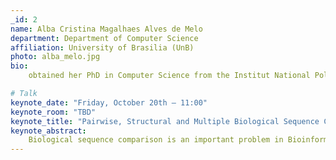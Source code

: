 ```yaml
---
_id: 2
name: Alba Cristina Magalhaes Alves de Melo
department: Department of Computer Science
affiliation: University of Brasilia (UnB)
photo: alba_melo.jpg
bio:
    obtained her PhD in Computer Science from the Institut National Polytechnique de Grenoble (INPG), France, in 1996. Since 1997, she works at the Department of Computer Science at the University of Brasilia, Brazil, where she is Full Professor. Prof. Melo is IEEE Senior Member, Latin America Coordinator of the IEEE Technical Community of Parallel Processing (TCPP), Member of the BRICS (Brazil, Russia, India, China and South Africa) Working Group on High Performance Computing, Brazilian CNPq Researcher level 1C and Member of the Council of the Brazilian Computer Society. Prof. Melo is Associate Editor of many prestigious journals such as IEEE Transactions on Computers, Journal of Parallel and Distributed Computing and Future Generation Computer Systems. She has also served as Program Committee Member in many prestigious conferences such as IPDPS, Supercomputing, ICPP, ICS, Euro-Par, CCGrid, Cluster, ISC, SBAC-PAD and HiPC. Her research interests are high performance computing, bioinformatics and cloud computing.

# Talk
keynote_date: "Friday, October 20th — 11:00"
keynote_room: "TBD"
keynote_title: "Pairwise, Structural and Multiple Biological Sequence Comparison in HPC Platforms: the Quest for the Optimal Solution"
keynote_abstract:
    Biological sequence comparison is an important problem in Bioinformatics and its goal is to define how similar the sequences are, producing a score, and highlighting their similarities, producing an alignment. There are many ways to compare biological sequences and all of them require high performance computing solutions, when the optimal solution is needed. In this talk, we will deal with three types of sequence comparison. First, we discuss pairwise sequence comparison, which is often solved with dynamic programming using variants of the Smith-Waterman algorithm, producing the optimal solution with time complexity O(n^2), where n is the length of the sequences. We present our MASA tools, which can be used in CPU or GPU to pairwise compare long DNA sequences. The last version of MASA for GPUs (MASA-CUDAlign-MultiBP) attained the best performance in the literature in 2021. Then, we examine the structural RNA alignment problem, that is also solved with dynamic programming, using the Sankoff algorithm, with time complexity O(n^6). We present our CUDA-Sankoff tool and show that it has very good speedups. Next, we discuss the multiple sequence alignment (MSA) problem, which is proven NP-Complete. We present our PA-Star CPU-based tool, which executes a variant of the A-Star algorithm to compute the optimal MSA. We show that PA-Star is able to compare multiple sequences in reduced time, when compared to the literature. At the end of the talk, we will do a covid-19 case study, showing how our three tools are used to compare SARS-CoV-2 sequences.
---
```

